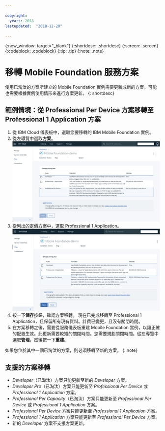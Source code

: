 ```yaml
---

copyright:
  years: 2018
lastupdated:  "2018-12-20"

---
```


{:new_window: target="_blank"}
{:shortdesc: .shortdesc}
{:screen:  .screen}
{:codeblock:  .codeblock}
{:tip: .tip}
{:note: .note}

# 移轉 Mobile Foundation 服務方案

使用已淘汰的方案所建立的 Mobile Foundation 實例需要更新成新的方案。可能也需要根據實例使用情形來進行方案更新。
{: shortdesc}

## 範例情境：從 Professional Per Device 方案移轉至 Professional 1 Application 方案

1. 從 IBM Cloud 儀表板中，選取您要移轉的 IBM Mobile Foundation 實例。
2. 從左導覽中選取**方案**。
   ![現有 Mobile Foundation 方案](images/existing-plan.png)
3. 從列出的定價方案中，選取 Professional 1 Application。
   ![新的 Mobile Foundation 方案](images/new-plan.png)
4. 按一下**儲存**按鈕，確認方案移轉。
     現在已完成移轉至 Professional 1 Application，且保留所有現有資料。計費已變更，且沒有關閉時間。
5. 在方案移轉之後，需要從服務儀表板重建 Mobile Foundation 實例，以讓正確的配置生效。此更新需要較短的關閉時間。您需要規劃關閉時間。從左導覽中選取**管理**，然後按一下**重建**。

如果您位於其中一個已淘汰的方案，則必須移轉至新的方案。
{: note}

## 支援的方案移轉

* *Developer*（已淘汰）方案只能更新至新的 *Developer* 方案。
* *Developer Pro*（已淘汰）方案只能更新至 *Professional Per Device* 或 *Professional 1 Application* 方案。
* *Professional Per Capacity*（已淘汰）方案只能更新至 *Professional Per Device* 或 *Professional 1 Application* 方案。
* *Professional Per Device* 方案只能更新至 *Professional 1 Application* 方案。
* *Professional 1 Application* 方案只能更新至 *Professional Per Device* 方案。
* 新的 *Developer* 方案不支援方案更新。

